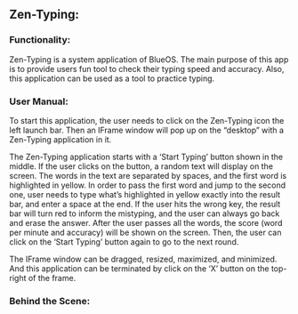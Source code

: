 ## Zen-Typing:

### Functionality: 
Zen-Typing is a system application of BlueOS. The main purpose of this app is to provide users fun tool to check their typing speed and accuracy. Also, this application can be used as a tool to practice typing.

### User Manual:
To start this application, the user needs to click on the Zen-Typing icon the left launch bar. 
Then an IFrame window will pop up on the “desktop” with a Zen-Typing application in it. 

The Zen-Typing application starts with a ‘Start Typing’ button shown in the middle. If the user clicks on the button,
a random text will display on the screen. The words in the text are separated by spaces, and the first word is
highlighted in yellow. In order to pass the first word and jump to the second one, user needs to type what’s 
highlighted in yellow exactly into the result bar, and enter a space at the end. If the user hits the wrong key,
the result bar will turn red to inform the mistyping, and the user can always go back and erase the answer.
After the user passes all the words, the score (word per minute and accuracy) will be shown on the screen. 
Then, the user can click on the ‘Start Typing’ button again to go to the next round.

The IFrame window can be dragged, resized, maximized, and minimized. And this application can be terminated by click
on the ‘X’ button on the top-right of the frame. 

### Behind the Scene:



